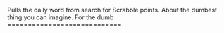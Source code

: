 Pulls the daily word from search for Scrabble points. About the dumbest thing you can imagine. For the dumb ============================
